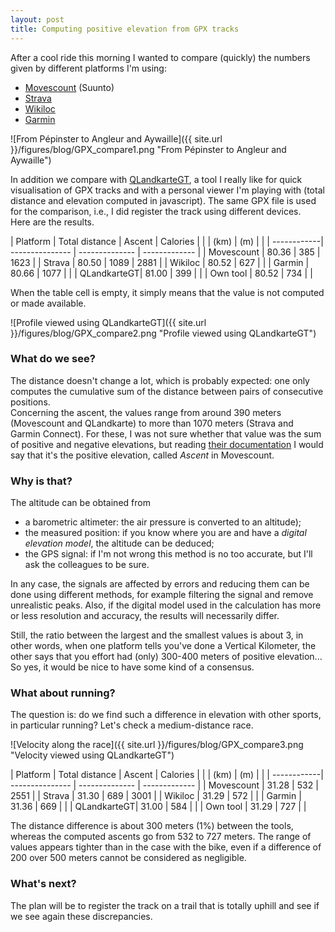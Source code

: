 ```yaml
---
layout: post
title: Computing positive elevation from GPX tracks 
---
```


After a cool ride this morning I wanted to compare (quickly) the numbers given by different platforms I'm using:
* [Movescount](http://www.movescount.com) (Suunto)
* [Strava](https://www.strava.com)
* [Wikiloc](http://wikiloc.com/)
* [Garmin](https://connect.garmin.com)

![From Pépinster to Angleur and Aywaille]({{ site.url }}/figures/blog/GPX_compare1.png "From Pépinster to Angleur and Aywaille")

In addition we compare with [QLandkarteGT](http://www.qlandkarte.org/), a tool I really like for quick visualisation of GPX tracks and with a personal viewer I'm playing with (total distance and elevation computed in javascript). The same GPX file is used for the comparison, i.e., I did register the track using different devices.    
Here are the results.

| Platform    | Total distance  | Ascent         | Calories      |
|             | (km)            | (m)            |               |
| ------------| --------------- | -------------- | ------------- |
| Movescount  | 80.36           | 385            | 1623          |
| Strava      | 80.50           | 1089           | 2881          |
| Wikiloc     | 80.52           | 627            |               |
| Garmin      | 80.66           | 1077           |               |
| QLandkarteGT| 81.00			| 399            |               |
| Own tool    | 80.52           | 734            |               |

When the table cell is empty, it simply means that the value is not computed or made available.

![Profile viewed using QLandkarteGT]({{ site.url }}/figures/blog/GPX_compare2.png "Profile viewed using QLandkarteGT")

### What do we see?

The distance doesn't change a lot, which is probably expected: one only computes the cumulative sum of the distance between pairs of consecutive positions.    
Concerning the ascent, the values range from around 390 meters (Movescount and QLandkarte) to more than 1070 meters (Strava and Garmin Connect). For these, I was not sure whether that value was the sum of positive and negative elevations, but reading [their documentation](https://support.strava.com/hc/en-us/articles/216917087-Elevation-Gain) I would say that it's the positive elevation, called *Ascent* in Movescount. 

### Why is that?

The altitude can be obtained from     
* a barometric altimeter: the air pressure is converted to an altitude);    
* the measured position: if you know where you are and have a *digital elevation model*, the altitude can be deduced;    
* the GPS signal: if I'm not wrong this method is no too accurate, but I'll ask the colleagues to be sure.

In any case, the signals are affected by errors and reducing them can be done using different methods, for example filtering the signal and remove unrealistic peaks. Also, if the digital model used in the calculation has more or less resolution and accuracy, the results will necessarily differ.

Still, the ratio between the largest and the smallest values is about 3, in other words, when one platform tells you've done a Vertical Kilometer, the other says that you effort had (only) 300-400 meters of positive elevation... So yes, it would be nice to have some kind of a consensus.

### What about running?

The question is: do we find such a difference in elevation with other sports, in particular running? Let's check a medium-distance race.

![Velocity along the race]({{ site.url }}/figures/blog/GPX_compare3.png "Velocity viewed using QLandkarteGT")


| Platform    | Total distance  | Ascent         | Calories      |
|             | (km)            | (m)            |               |
| ------------| --------------- | -------------- | ------------- |
| Movescount  | 31.28           | 532            | 2551          |
| Strava      | 31.30           | 689            | 3001          |
| Wikiloc     | 31.29           | 572            |               |
| Garmin      | 31.36           | 669            |               |
| QLandkarteGT| 31.00			| 584            |               |
| Own tool    | 31.29           | 727            |               |

The distance difference is about 300 meters (1%) between the tools, whereas the computed ascents go from 532 to 727 meters. The range of values appears tighter than in the case with the bike, even if a difference of 200 over 500 meters cannot be considered as negligible.

### What's next?

The plan will be to register the track on a trail that is totally uphill and see if we see again these discrepancies. 






